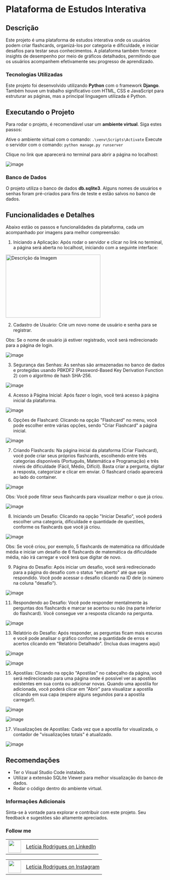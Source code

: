 # Plataforma de Estudos Interativa
## Descrição
Este projeto é uma plataforma de estudos interativa onde os usuários podem criar flashcards, organizá-los por categoria e dificuldade, e iniciar desafios para testar seus conhecimentos. A plataforma também fornece insights de desempenho por meio de gráficos detalhados, permitindo que os usuários acompanhem efetivamente seu progresso de aprendizado.

### Tecnologias Utilizadas
Este projeto foi desenvolvido utilizando **Python** com o framework **Django**. Também houve um trabalho significativo com HTML, CSS e JavaScript para estruturar as páginas, mas a principal linguagem utilizada é Python.

## Executando o Projeto
Para rodar o projeto, é recomendável usar um **ambiente virtual**. Siga estes passos:

Ative o ambiente virtual com o comando: `.\venv\Scripts\Activate`
Execute o servidor com o comando: `python manage.py runserver`

Clique no link que aparecerá no terminal para abrir a página no localhost:

![image](https://github.com/LeRodrigues2005/StudyAsync/assets/97632543/2ab6a156-6292-48f0-b7ab-3cdd3eecaa0e)

### Banco de Dados
O projeto utiliza o banco de dados **db.sqlite3**. Alguns nomes de usuários e senhas foram pré-criados para fins de teste e estão salvos no banco de dados.

## Funcionalidades e Detalhes
Abaixo estão os passos e funcionalidades da plataforma, cada um acompanhado por imagens para melhor compreensão:

1) Iniciando a Aplicação:
Após rodar o servidor e clicar no link no terminal, a página será aberta no localhost, iniciando com a seguinte interface:

<img src="https://github.com/LeRodrigues2005/StudyAsync/assets/97632543/e4fc34d3-5d08-4d37-aaeb-d937cd2fc717" alt="Descrição da Imagem" width="300" height="200">

2. Cadastro de Usuário:
Crie um novo nome de usuário e senha para se registrar.

Obs: Se o nome de usuário já estiver registrado, você será redirecionado para a página de login. 

![image](https://github.com/LeRodrigues2005/StudyAsync/assets/97632543/8a70b7c6-3d9c-4d98-9bcd-9a20e7471644)

3. Segurança das Senhas:
As senhas são armazenadas no banco de dados e protegidas usando PBKDF2 (Password-Based Key Derivation Function 2) com o algoritmo de hash SHA-256.

![image](https://github.com/LeRodrigues2005/StudyAsync/assets/97632543/d44a1c56-f527-4647-91e0-0c28f32590e3)

4. Acesso à Página Inicial:
Após fazer o login, você terá acesso à página inicial da plataforma.

![image](https://github.com/LeRodrigues2005/StudyAsync/assets/97632543/cc81a4a2-b4c9-4efd-9a5d-7af053d088d6)

6. Opções de Flashcard:
Clicando na opção "Flashcard" no menu, você pode escolher entre várias opções, sendo "Criar Flashcard" a página inicial.

![image](https://github.com/LeRodrigues2005/StudyAsync/assets/97632543/3a960ff4-8642-4e67-8d4e-578656d92168)

7. Criando Flashcards:
Na página inicial da plataforma (Criar Flashcard), você pode criar seus próprios flashcards, escolhendo entre três categorias disponíveis (Português, Matemática e Programação) e três níveis de dificuldade (Fácil, Médio, Difícil). Basta criar a pergunta, digitar a resposta, categorizar e clicar em enviar. O flashcard criado aparecerá ao lado do container. 

![image](https://github.com/LeRodrigues2005/StudyAsync/assets/97632543/2a051299-252e-4e75-bfe6-4ed395b32c8c)

Obs: Você pode filtrar seus flashcards para visualizar melhor o que já criou. 

![image](https://github.com/LeRodrigues2005/StudyAsync/assets/97632543/9f511bfd-df27-4314-9ca8-43c0dca0ebd7)

8. Iniciando um Desafio:
Clicando na opção "Iniciar Desafio", você poderá escolher uma categoria, dificuldade e quantidade de questões, conforme os flashcards que você já criou.

![image](https://github.com/LeRodrigues2005/StudyAsync/assets/97632543/7c8fd202-d861-49f0-b24e-e81772d81e7e)

Obs: Se você criou, por exemplo, 5 flashcards de matemática na dificuldade média e iniciar um desafio de 6 flashcards de matemática da dificuldade média, não irá carregar e você terá que digitar de novo. 

9. Página do Desafio:
Após iniciar um desafio, você será redirecionado para a página do desafio com o status "em aberto" até que seja respondido. Você pode acessar o desafio clicando na ID dele (o número na coluna "desafio").

![image](https://github.com/LeRodrigues2005/StudyAsync/assets/97632543/22c96c8c-e7be-40bb-ae7f-e4cd3fb1ce25)

11. Respondendo ao Desafio:
Você pode responder mentalmente às perguntas dos flashcards e marcar se acertou ou não (na parte inferior do flashcard). Você consegue ver a resposta clicando na pergunta.

![image](https://github.com/LeRodrigues2005/StudyAsync/assets/97632543/35e5cfa9-5c9f-4847-ac3a-dd32f46b6704)

13. Relatório do Desafio:
Após responder, as perguntas ficam mais escuras e você pode analisar o gráfico conforme a quantidade de erros e acertos clicando em "Relatório Detalhado". (Inclua duas imagens aqui)

![image](https://github.com/LeRodrigues2005/StudyAsync/assets/97632543/3e66a684-e162-46f4-b24b-57474ba7e5fe)

![image](https://github.com/LeRodrigues2005/StudyAsync/assets/97632543/d55bda82-72a4-407d-a97e-42914e766875)


15. Apostilas:
Clicando na opção "Apostilas" no cabeçalho da página, você será redirecionado para uma página onde é possível ver as apostilas existentes em sua conta ou adicionar novas. Quando uma apostila for adicionada, você poderá clicar em "Abrir" para visualizar a apostila clicando em sua capa (espere alguns segundos para a apostila carregar!).

![image](https://github.com/LeRodrigues2005/StudyAsync/assets/97632543/e7b240df-22b0-4e6a-b7fc-08bf2c0ca262)

![image](https://github.com/LeRodrigues2005/StudyAsync/assets/97632543/fdb2efae-02e0-4d42-9604-60f8849d593d)

17. Visualizações de Apostilas:
Cada vez que a apostila for visualizada, o contador de "visualizações totais" é atualizado.

![image](https://github.com/LeRodrigues2005/StudyAsync/assets/97632543/8919b27b-9724-4cd1-b8e8-8d5cb6630a73)

## Recomendações
- Ter o Visual Studio Code instalado.
- Utilizar a extensão SQLite Viewer para melhor visualização do banco de dados.
- Rodar o código dentro do ambiente virtual.

### Informações Adicionais
Sinta-se à vontade para explorar e contribuir com este projeto. Seu feedback e sugestões são altamente apreciados.

### Follow me

<table>
  <tr>
    <td><img loading="lazy" src="https://github.com/LeRodrigues2005/Randomik/assets/97632543/2596913e-d7ec-4164-83b8-3d7bd357242d" width="40" height="40"/></td>
    <td style="vertical-align: middle;"> <a href="https://www.linkedin.com/in/letícia-rodrigues-a75134254/">Letícia Rodrigues on LinkedIn</a> </td>
  </tr>
</table>

<table>
  <tr>
    <td><img loading="lazy" src="https://github.com/LeRodrigues2005/Randomik/assets/97632543/3615a9d2-87a2-4e68-bf74-ad8c652c3f69" width="40" height="40"/></td>
    <td style="vertical-align: middle;"> <a href="https://www.instagram.com/leticia_rodrigues2005/">Letícia Rodrigues on Instagram</a> </td>
  </tr>
</table>

